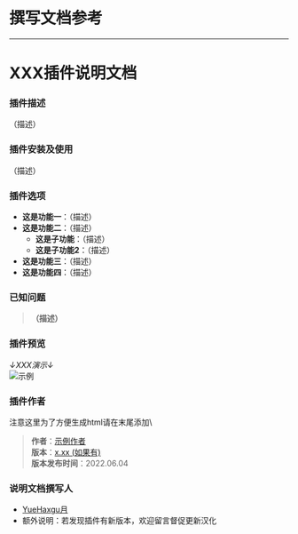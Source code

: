 # 撰写文档参考
---
# XXX插件说明文档

### 插件描述
（描述）

### 插件安装及使用
（描述） 
### 插件选项
- **这是功能一**：（描述）
- **这是功能二**：（描述）
  - **这是子功能**：（描述）
  - **这是子功能2**：（描述）
- **这是功能三**：（描述）
- **这是功能四**：（描述）

### 已知问题

>__（描述）__ 

### 插件预览
*↓XXX演示↓*  
![示例](https://markdown.com.cn/assets/img/philly-magic-garden.9c0b4415.jpg)

### 插件作者
注意这里为了方便生成html请在末尾添加\
>**作者**：[示例作者](https://github.com/YueHaxgu)\
>**版本**：[x.xx (如果有)](插件网站(如果有))\
>**版本发布时间**：2022.06.04

### 说明文档撰写人
- [YueHaxgu月](https://github.com/YueHaxgu)
- 额外说明：若发现插件有新版本，欢迎留言督促更新汉化
